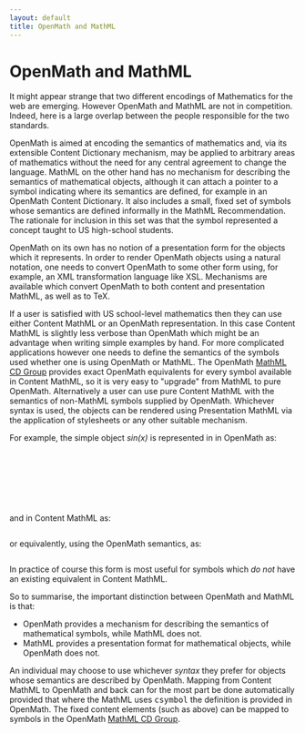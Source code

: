 ```yaml
---
layout: default
title: OpenMath and MathML
---
```


# OpenMath and MathML

It might appear strange that two different encodings of Mathematics for the web are emerging. However OpenMath and MathML are not in competition. Indeed, here is a large overlap between the people responsible for the two standards.

OpenMath is aimed at encoding the semantics of mathematics and, via its extensible Content Dictionary mechanism, may be applied to arbitrary areas of mathematics without the need for any central agreement to change the language. MathML on the other hand has no mechanism for describing the semantics of mathematical objects, although it can attach a pointer to a symbol indicating where its semantics are defined, for example in an OpenMath Content Dictionary. It also includes a small, fixed set of symbols whose semantics are defined informally in the MathML Recommendation. The rationale for inclusion in this set was that the symbol represented a concept taught to US high-school students.

OpenMath on its own has no notion of a presentation form for the objects which it represents. In order to render OpenMath objects using a natural notation, one needs to convert OpenMath to some other form using, for example, an XML transformation language like XSL. Mechanisms are available which convert OpenMath to both content and presentation MathML, as well as to TeX.

If a user is satisfied with US school-level mathematics then they can use either Content MathML or an OpenMath representation. In this case Content MathML is slightly less verbose than OpenMath which might be an advantage when writing simple examples by hand. For more complicated applications however one needs to define the semantics of the symbols used whether one is using OpenMath or MathML. The OpenMath [MathML CD Group](../cdgroups/mathml.html) provides exact OpenMath equivalents for every symbol available in Content MathML, so it is very easy to "upgrade" from MathML to pure OpenMath. Alternatively a user can use pure Content MathML with the semantics of non-MathML symbols supplied by OpenMath. Whichever syntax is used, the objects can be rendered using Presentation MathML via the application of stylesheets or any other suitable mechanism.

For example, the simple object _sin(x)_ is represented in in OpenMath as:

<pre><OMOBJ>
  <OMA>
    <OMS name="sin" cd="transc1"/>
    <OMV name="x"/>
  </OMA>
</OMOBJ>
</pre>

and in Content MathML as:

<pre><math>
  <apply>
    <sin/>
    <ci>x</ci>
  </apply>
</math>
</pre>

or equivalently, using the OpenMath semantics, as:

<pre><math>
  <apply>
    <csymbol definitionURL="http://www.openmath.org/cd/transc1.ocd" encoding="OpenMath">
      sin
    </csymbol>
    <ci>x</ci>
  </apply>
</math>
</pre>

In practice of course this form is most useful for symbols which _do not_ have an existing equivalent in Content MathML.

So to summarise, the important distinction between OpenMath and MathML is that:

*   OpenMath provides a mechanism for describing the semantics of mathematical symbols, while MathML does not.
*   MathML provides a presentation format for mathematical objects, while OpenMath does not.

An individual may choose to use whichever _syntax_ they prefer for objects whose semantics are described by OpenMath. Mapping from Content MathML to OpenMath and back can for the most part be done automatically provided that where the MathML uses <tt>csymbol</tt> the definition is provided in OpenMath. The fixed content elements (such as <tt><sin/></tt> above) can be mapped to symbols in the OpenMath [MathML CD Group](../cdgroups/mathml.html).
